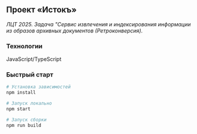 ## Проект «Истокъ»
_ЛЦТ 2025. Задача "Сервис извлечения и индексирования информации из образов архивных документов (Ретроконверсия)._

### Технологии
JavaScript/TypeScript

### Быстрый старт
```bash
# Установка зависимостей
npm install

# Запуск локально
npm start

# Запуск сборки
npm run build
```

